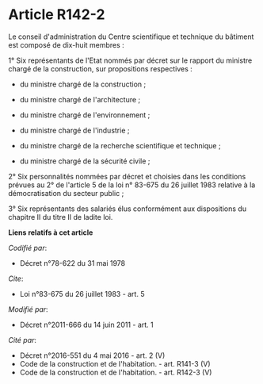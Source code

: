 # Article R142-2

Le conseil d'administration du Centre scientifique et technique du bâtiment est composé de dix-huit membres : 

1° Six représentants de l'Etat nommés par décret sur le rapport du ministre chargé de la construction, sur propositions
respectives : 

- du ministre chargé de la construction ; 

- du ministre chargé de l'architecture ; 

- du ministre chargé de l'environnement ; 

- du ministre chargé de l'industrie ; 

- du ministre chargé de la recherche scientifique et technique ; 

- du ministre chargé de la sécurité civile ; 

2° Six personnalités nommées par décret et choisies dans les conditions prévues au 2° de l'article 5 de la loi n° 83-675 du
26 juillet 1983 relative à la démocratisation du secteur public ; 

3° Six représentants des salariés élus conformément aux dispositions du chapitre II du titre II de ladite loi.

**Liens relatifs à cet article**

_Codifié par_:

  - Décret n°78-622 du 31 mai 1978

_Cite_:

  - Loi n°83-675 du 26 juillet 1983 - art. 5

_Modifié par_:

  - Décret n°2011-666 du 14 juin 2011 - art. 1

_Cité par_:

  - Décret n°2016-551 du 4 mai 2016 - art. 2 (V)
  - Code de la construction et de l'habitation. - art. R141-3 (V)
  - Code de la construction et de l'habitation. - art. R142-3 (V)
